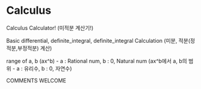 # Calculus
Calculus Calculator!
(미적분 계산기!)

Basic differential, definite_integral, definite_integral Calculation 
(미분, 적분(정적분,부정적분) 계산)

range of a, b (ax^b) - a : Rational num, b : 0, Natural num 
(ax^b에서 a, b의 범위 - a : 유리수, b : 0, 자연수)

COMMENTS WELCOME
